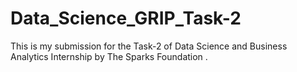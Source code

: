 # Data_Science_GRIP_Task-2
This is my submission for the Task-2 of Data Science and Business Analytics Internship by The Sparks Foundation .
